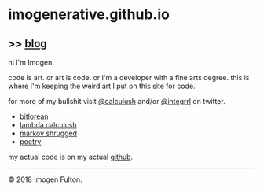 # imogenerative.github.io

## >> [blog](blog)

hi I'm Imogen.

code is art. or art is code. or I'm a developer with a fine arts degree. this is where I'm keeping the weird art I put on this site for code.

for more of my bullshit visit [@calculush](https://twitter.com/calculush) and/or [@integrrl](https://twitter.com/integrrl) on twitter.

* [bitlorean](https://bitlorean.herokuapp.com)
* [lambda calculush](https://twitter.com/lambdacalculush)
* [markov shrugged](markov-shrugged)
* [poetry](poetry)

my actual code is on my actual [github](https://github.com/imogenerative).

---

© 2018 Imogen Fulton.
